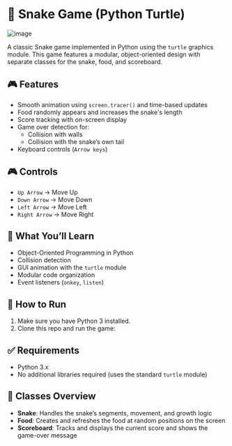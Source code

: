 # 🐍 Snake Game (Python Turtle)

![image](https://github.com/user-attachments/assets/099daf6c-143a-44ac-a852-a9d987f62b6a)

A classic Snake game implemented in Python using the `turtle` graphics module. This game features a modular, object-oriented design with separate classes for the snake, food, and scoreboard.

## 🎮 Features

- Smooth animation using `screen.tracer()` and time-based updates  
- Food randomly appears and increases the snake's length  
- Score tracking with on-screen display  
- Game over detection for:  
  - Collision with walls  
  - Collision with the snake’s own tail  
- Keyboard controls (`Arrow keys`)

## 🎮 Controls

- `Up Arrow` → Move Up  
- `Down Arrow` → Move Down  
- `Left Arrow` → Move Left  
- `Right Arrow` → Move Right

## 🧠 What You’ll Learn

- Object-Oriented Programming in Python  
- Collision detection  
- GUI animation with the `turtle` module  
- Modular code organization  
- Event listeners (`onkey`, `listen`)

## 🚀 How to Run

1. Make sure you have Python 3 installed.  
2. Clone this repo and run the game:

## ✅ Requirements

- Python 3.x  
- No additional libraries required (uses the standard `turtle` module)

## 🧱 Classes Overview

- **Snake**: Handles the snake’s segments, movement, and growth logic  
- **Food**: Creates and refreshes the food at random positions on the screen  
- **Scoreboard**: Tracks and displays the current score and shows the game-over message


